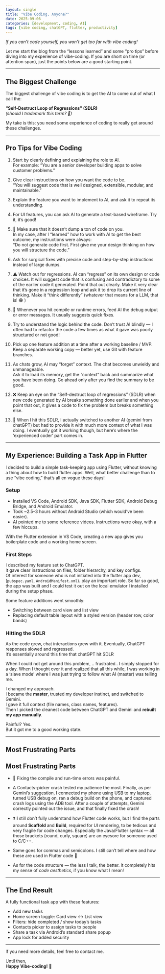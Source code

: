 ```yaml
---
layout: single
title: "Vibe Coding, Anyone?"
date: 2025-09-06
categories: [development, coding, AI]
tags: [vibe coding, chatGPT, flutter, productivity]
---
```



*If you can’t code yourself, you won’t get too far with vibe coding!*

Let me start the blog from the “lessons learned” and some “pro tips” before diving into my experience of vibe-coding. If you are short on time (or attention span), just the points below are a good starting point.

---

## The Biggest Challenge

The biggest challenge of vibe coding is to get the AI to come out of what I call the:

**“Self-Destruct Loop of Regressions” (SDLR)**  
*(should I trademark this term? 🙂)*

My take is this: you need some experience of coding to really get around these challenges.

---

## Pro Tips for Vibe Coding

1. Start by clearly defining and explaining the role to AI.  
   For example: “You are a senior developer building apps to solve customer problems.”

2. Give clear instructions on how you want the code to be.  
   “You will suggest code that is well designed, extensible, modular, and maintainable.”

3. Explain the feature you want to implement to AI, and ask it to repeat its understanding.

4. For UI features, you can ask AI to generate a text-based wireframe. Try it, it’s good!

5. 🚫 Make sure that it doesn’t dump a ton of code on you.  
   In my case, after I “learned” how to work with AI to get the best outcome, my instructions were always:  
   “Do not generate code first. First give me your design thinking on how you will structure the code.”

6. Ask for surgical fixes with precise code and step-by-step instructions instead of large dumps.

7. ⚠️ Watch out for regressions.  AI can “regress” on its own design or code choices. It will suggest code that is confusing and contradictory to some of the earlier code it generated. Point that out clearly. Make it very clear that it’s gone in a regression loop and ask it to drop its current line of thinking. Make it “think differently” (whatever that means for a LLM, that is! 😁 )

8. 🐞 Whenever you hit compile or runtime errors, feed AI the debug output or error messages. It usually suggests quick fixes.

9. Try to understand the logic behind the code. Don’t trust AI blindly — I often had to refactor the code a few times as what it gave was poorly structured or not good!

10. Pick up one feature addition at a time after a working baseline / MVP.  
    Keep a separate working copy — better yet, use Git with feature branches.

11. As chats grow, AI may “forget” context. The chat becomes unwieldy and unmanageable.  
    Ask it to load its memory, get the “context” back and summarize what you have been doing. Go ahead only after you find the summary to be good.

12. ❌ Keep an eye on the “Self-destruct loop of regressions” (SDLR) when new code generated by AI breaks something done earlier and when you point that out, it gives a code to fix the problem but breaks something else.

13. 🔄 When I hit this SDLR, I actually switched to another AI (gemini from chatGPT) but had to provide it with much more context of what I was doing. I eventually got it working though, but here’s where the ‘experienced coder’ part comes in.
---

## My Experience: Building a Task App in Flutter

I decided to build a simple task-keeping app using Flutter, without knowing a thing about how to build flutter apps.
Well, what better challenge than to use “vibe coding,” that’s all en vogue these days!

### Setup

- Installed VS Code, Android SDK, Java SDK, Flutter SDK, Android Debug Bridge, and Android Emulator.  
- Took ~2.5–3 hours without Android Studio (which would’ve been easier).  
- AI pointed me to some reference videos. Instructions were okay, with a few hiccups.  

With the Flutter extension in VS Code, creating a new app gives you boilerplate code and a working home screen.

### First Steps

I described my feature set to ChatGPT.  
It gave clear instructions on files, folder hierarchy, and key configs.   
Of interest for someone who is not initiated into the flutter app dev, (`pubspec.yaml`, `AndroidManifest.xml`). play an important role.
So far so good, the app was built and I could test it out on the local emulator I installed during the setup phase. 


Some feature additions went smoothly:

- Switching between card view and list view  
- Replacing default table layout with a styled version (header row, color bands)

### Hitting the SDLR

As the code grew, chat interactions grew with it. Eventually, ChatGPT responses slowed and regressed.  
It’s essentially around this time that chatGPT hit SDLR

When I could not get around this problem, .. frustrated.. I simply stopped for a day. 
When I thought over it and realized that all this while, I was working in a ‘slave mode’ where I was just trying to follow what AI (master) was telling me.

I changed my approach.  
I became the **master**, trusted my developer instinct, and switched to Gemini.  
I gave it full context (file names, class names, features).  
Then I picked the cleanest code between ChatGPT and Gemini and **rebuilt my app manually**.  

Painful? Yes.  
But it got me to a good working state.

---

## Most Frustrating Parts

## Most Frustrating Parts

- 🐞 Fixing the compile and run-time errors was painful.  
- A Contacts-picker crash tested my patience the most. Finally, as per Gemini’s suggestion, I connected my phone using USB to my laptop, turned USB debug on, ran a debug build on the phone, and captured crash logs using the ADB tool. After a couple of attempts, Gemini correctly pointed out the issue, and that finally fixed the crash!

- ❓  I still don’t fully understand how Flutter code works, but I find the parts around **Scaffold** and **Build**, required for UI rendering, to be tedious and very fragile for code changes. Especially the Java/Flutter syntax — all those brackets (round, curly, square) are an eyesore for someone used to C/C++.

- Same goes for commas and semicolons. I still can’t tell where and how these are used in Flutter code 🙁  
-  As for the code structure — the less I talk, the better. It completely hits my sense of *code aesthetics*, if you know what I mean!
---

## The End Result

A fully functional task app with these features:

- Add new tasks  
- Home screen toggle: Card view ↔ List view  
- Filters: hide completed / show today’s tasks  
- Contacts picker to assign tasks to people  
- Share a task via Android’s standard share popup  
- App lock for added security  

---

If you need more details, feel free to contact me.  

Until then,  
**Happy Vibe-coding!** 🎉

